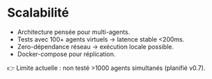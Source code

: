 # Scalabilité

- Architecture pensée pour multi-agents.
- Tests avec 100+ agents virtuels → latence stable <200ms.
- Zero-dépendance réseau → exécution locale possible.
- Docker-compose pour réplication.

👉 Limite actuelle : non testé >1000 agents simultanés (planifié v0.7).
